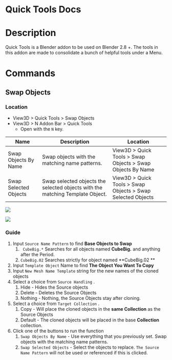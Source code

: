 # Quick Tools Docs

# Description

Quick Tools is a Blender addon to be used on Blender 2.8 +. The tools in this addon are made to consolidate a bunch of helpful tools under a Menu.



# Commands

## Swap Objects

### Location

- View3D > Quick Tools > Swap Objects
- View3D > N Addon Bar > Quick Tools
  - Open with the ```N``` key.

| Name                  | Description                                                  | Location                                                    |
| --------------------- | ------------------------------------------------------------ | ----------------------------------------------------------- |
| Swap Objects By Name  | Swap objects with the matching name patterns.                | View3D > Quick Tools > Swap Objects > Swap Objects By Name  |
| Swap Selected Objects | Swap selected objects the selected objects with the matching Template Object. | View3D > Quick Tools > Swap Objects > Swap Selected Objects |

![](gifs/201207-ARH-QuickToolsv031_SwapByName_01.gif)

![](gifs/201207-ARH-QuickToolsv031_SwapSelected_01.gif)

### Guide

1. Input ```Source Name Pattern``` to find **Base Objects to Swap**
   1. ``` CubeBig.*``` Searches for all objects named **CubeBig.** and anything after the Period. 
   2. ```CubeBig.02``` Searches strictly for object named **CubeBig.02 **
2. Input ```Template Object``` Name to find **The Object You Want To Copy**
3. Input ```New Mesh Name Template```  string for the new names of the cloned objects
4. Select a choice from ```Source Handling``` .
   1. Hide - Hides the Source objects
   2. Delete - Deletes the Source Objects
   3. Nothing - Nothing, the Source Objects stay after cloning.
5. Select a choice from ```Target Collection``` .
   1. Copy - Will place the cloned objects in the **same Collection** as the Source Objects
   2. Default - The cloned objects will be placed in the base **Collection** collection.
6. Click one of the buttons to run the function
   1. ```Swap Objects By Name``` - Use everything that you previously set. Swap objects with the matching name patterns.
   2. ```Swap Selected Objects``` - Select the objects to replace. ```The Source Name Pattern``` will not be used or referenced if this is clicked.

